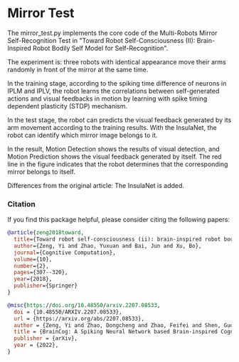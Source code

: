 # Mirror Test 

The mirror_test.py implements the core code of the Multi-Robots Mirror Self-Recognition Test in "Toward Robot Self-Consciousness (II): Brain-Inspired Robot Bodily Self Model for Self-Recognition".

The experiment is: three robots with identical appearance move their arms randomly in front of the mirror at the same time. 

In the training stage, according to the spiking time difference of neurons in IPLM and IPLV, the robot learns the correlations between self-generated actions and visual feedbacks in motion by learning with spike timing dependent plasticity (STDP) mechanism. 

In the test stage, the robot can predicts the visual feedback generated by its arm movement according to the training results. With the InsulaNet, the robot can identify which mirror image belongs to it.

In the result, Motion Detection shows the results of visual detection, and Motion Prediction shows the visual feedback generated by itself. The red line in the figure indicates that the robot determines that the corresponding mirror belongs to itself.

Differences from the original article: The InsulaNet is added.


### Citation 
If you find this package helpful, please consider citing the following papers:

```BibTex
@article{zeng2018toward,
  title={Toward robot self-consciousness (ii): brain-inspired robot bodily self model for self-recognition},
  author={Zeng, Yi and Zhao, Yuxuan and Bai, Jun and Xu, Bo},
  journal={Cognitive Computation},
  volume={10},
  number={2},
  pages={307--320},
  year={2018},
  publisher={Springer}
}

@misc{https://doi.org/10.48550/arxiv.2207.08533,
  doi = {10.48550/ARXIV.2207.08533},
  url = {https://arxiv.org/abs/2207.08533},
  author = {Zeng, Yi and Zhao, Dongcheng and Zhao, Feifei and Shen, Guobin and Dong, Yiting and Lu, Enmeng and Zhang, Qian and Sun, Yinqian and Liang, Qian and Zhao, Yuxuan and Zhao, Zhuoya and Fang, Hongjian and Wang, Yuwei and Li, Yang and Liu, Xin and Du, Chengcheng and Kong, Qingqun and Ruan, Zizhe and Bi, Weida},
  title = {BrainCog: A Spiking Neural Network based Brain-inspired Cognitive Intelligence Engine for Brain-inspired AI and Brain Simulation},
  publisher = {arXiv},
  year = {2022},
}

```
